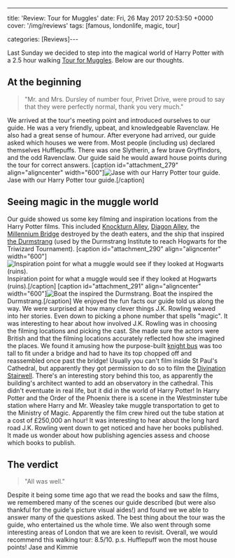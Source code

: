 ---
title: 'Review: Tour for Muggles'
date: Fri, 26 May 2017 20:53:50 +0000
cover: '/img/reviews'
tags: [famous, londonlife, magic, tour]

categories: [Reviews]---

Last Sunday we decided to step into the magical world of Harry Potter with a 2.5 hour walking [Tour for Muggles](https://www.tourformuggles.com/). Below are our thoughts.

At the beginning
----------------

> "Mr. and Mrs. Dursley of number four, Privet Drive, were proud to say that they were perfectly normal, thank you very much."

We arrived at the tour's meeting point and introduced ourselves to our guide. He was a very friendly, upbeat, and knowledgeable Ravenclaw. He also had a great sense of humour. After everyone had arrived, our guide asked which houses we were from. Most people (including us) declared themselves Hufflepuffs. There was one Slytherin, a few brave Gryffindors, and the odd Ravenclaw. Our guide said he would award house points during the tour for correct answers. \[caption id="attachment_279" align="aligncenter" width="600"\]![Jase with our Harry Potter tour guide.](http://coupleofkiwis.com/wp-content/uploads/2017/05/HP-tour-guide-300x169.jpg) Jase with our Harry Potter tour guide.\[/caption\]

Seeing magic in the muggle world
--------------------------------

Our guide showed us some key filming and inspiration locations from the Harry Potter films. This included [Knockturn Alley](http://harrypotter.wikia.com/wiki/Knockturn_Alley), [Diagon Alley](http://harrypotter.wikia.com/wiki/Diagon_Alley), the [Millennium Bridge](http://harrypotter.wikia.com/wiki/Millennium_Bridge) destroyed by the death eaters, and the ship that inspired [the Durmstrang](http://harrypotter.wikia.com/wiki/Durmstrang_Ship) (used by the Durmstrang Institute to reach Hogwarts for the Triwizard Tournament). \[caption id="attachment_290" align="aligncenter" width="600"\]![Inspiration point for what a muggle would see if they looked at Hogwarts (ruins).](http://coupleofkiwis.com/wp-content/uploads/2017/05/Inspiration-point-Hogwarts-entry-300x169.jpg) Inspiration point for what a muggle would see if they looked at Hogwarts (ruins).\[/caption\] \[caption id="attachment_291" align="aligncenter" width="600"\]![Boat the inspired the Durmstrang.](http://coupleofkiwis.com/wp-content/uploads/2017/05/HP-boat.-300x169.jpg) Boat the inspired the Durmstrang.\[/caption\] We enjoyed the fun facts our guide told us along the way. We were surprised at how many clever things J.K. Rowling weaved into her stories. Even down to picking a phone number that spells "magic". It was interesting to hear about how involved J.K. Rowling was in choosing the filming locations and picking the cast. She made sure the actors were British and that the filming locations accurately reflected how she imagined the places. We found it amusing how the purpose-built [knight bus](http://harrypotter.wikia.com/wiki/Knight_Bus) was too tall to fit under a bridge and had to have its top chopped off and reassembled once past the bridge! Usually you can't film inside St Paul's Cathedral, but apparently they got permission to do so to film the [Divination Stairwell](http://harrypotter.wikia.com/wiki/Divination_Stairwell). There's an interesting story behind this too, as apparently the building's architect wanted to add an observatory in the cathedral. This didn't eventuate in real life, but it did in the world of Harry Potter! In Harry Potter and the Order of the Phoenix there is a scene in the Westminster tube station where Harry and Mr. Weasley take muggle transportation to get to the Ministry of Magic. Apparently the film crew hired out the tube station at a cost of £250,000 an hour! It was interesting to hear about the long hard road J.K. Rowling went down to get noticed and have her books published. It made us wonder about how publishing agencies assess and choose which books to publish.

The verdict
-----------

> "All was well."

Despite it being some time ago that we read the books and saw the films, we remembered many of the scenes our guide described (but were also thankful for the guide's picture visual aides!) and found we we able to answer many of the questions asked. The best thing about the tour was the guide, who entertained us the whole time. We also went through some interesting areas of London that we are keen to revisit. Overall, we would recommend this walking tour: 8.5/10. p.s. Hufflepuff won the most house points! Jase and Kimmie